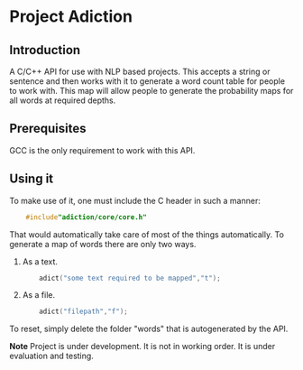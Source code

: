 # Project Adiction

## Introduction

A C/C++ API for use with NLP based projects. This accepts a string or sentence and then works with it to generate a
word count table for people to work with. This map will allow people to generate the probability maps for all words at 
required depths.


## Prerequisites

GCC is the only requirement to work with this API.

## Using it

To make use of it, one must include the C header in such a manner:
```C
	#include"adiction/core/core.h"
```
That would automatically take care of most of the things automatically.
To generate a map of words there are only two ways.
1. As a text.
	```C
		adict("some text required to be mapped","t");
	```
2. As a file.
	```C
		adict("filepath","f");
	```

To reset, simply delete the folder "words" that is autogenerated by the API.


**Note**
Project is under development. It is not in working order. It is under evaluation and testing.

